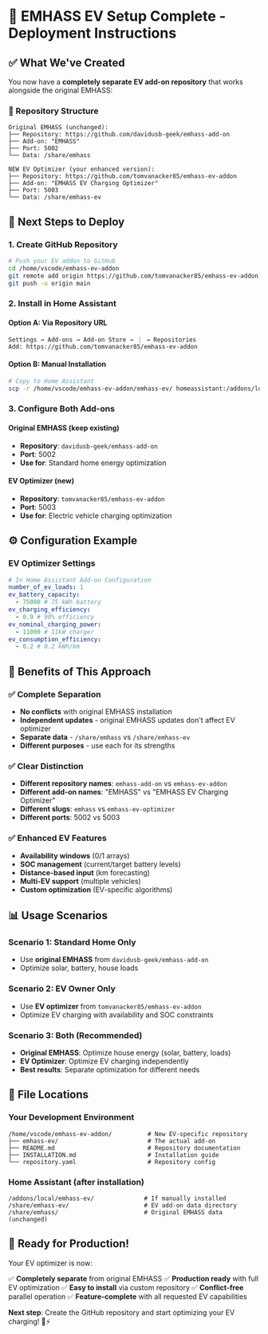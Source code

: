 # 🎉 EMHASS EV Setup Complete - Deployment Instructions

## ✅ What We've Created

You now have a **completely separate EV add-on repository** that works alongside the original EMHASS:

### 📁 Repository Structure

```
Original EMHASS (unchanged):
├── Repository: https://github.com/davidusb-geek/emhass-add-on
├── Add-on: "EMHASS"
├── Port: 5002
└── Data: /share/emhass

NEW EV Optimizer (your enhanced version):
├── Repository: https://github.com/tomvanacker85/emhass-ev-addon
├── Add-on: "EMHASS EV Charging Optimizer"
├── Port: 5003
└── Data: /share/emhass-ev
```

## 🚀 Next Steps to Deploy

### 1. Create GitHub Repository

```bash
# Push your EV addon to GitHub
cd /home/vscode/emhass-ev-addon
git remote add origin https://github.com/tomvanacker85/emhass-ev-addon.git
git push -u origin main
```

### 2. Install in Home Assistant

#### Option A: Via Repository URL

```
Settings → Add-ons → Add-on Store → ⋮ → Repositories
Add: https://github.com/tomvanacker85/emhass-ev-addon
```

#### Option B: Manual Installation

```bash
# Copy to Home Assistant
scp -r /home/vscode/emhass-ev-addon/emhass-ev/ homeassistant:/addons/local/
```

### 3. Configure Both Add-ons

#### Original EMHASS (keep existing)

- **Repository**: `davidusb-geek/emhass-add-on`
- **Port**: 5002
- **Use for**: Standard home energy optimization

#### EV Optimizer (new)

- **Repository**: `tomvanacker85/emhass-ev-addon`
- **Port**: 5003
- **Use for**: Electric vehicle charging optimization

## ⚙️ Configuration Example

### EV Optimizer Settings

```yaml
# In Home Assistant Add-on Configuration
number_of_ev_loads: 1
ev_battery_capacity:
  - 75000 # 75 kWh battery
ev_charging_efficiency:
  - 0.9 # 90% efficiency
ev_nominal_charging_power:
  - 11000 # 11kW charger
ev_consumption_efficiency:
  - 0.2 # 0.2 kWh/km
```

## 🎯 Benefits of This Approach

### ✅ Complete Separation

- **No conflicts** with original EMHASS installation
- **Independent updates** - original EMHASS updates don't affect EV optimizer
- **Separate data** - `/share/emhass` vs `/share/emhass-ev`
- **Different purposes** - use each for its strengths

### ✅ Clear Distinction

- **Different repository names**: `emhass-add-on` vs `emhass-ev-addon`
- **Different add-on names**: "EMHASS" vs "EMHASS EV Charging Optimizer"
- **Different slugs**: `emhass` vs `emhass-ev-optimizer`
- **Different ports**: 5002 vs 5003

### ✅ Enhanced EV Features

- **Availability windows** (0/1 arrays)
- **SOC management** (current/target battery levels)
- **Distance-based input** (km forecasting)
- **Multi-EV support** (multiple vehicles)
- **Custom optimization** (EV-specific algorithms)

## 📊 Usage Scenarios

### Scenario 1: Standard Home Only

- Use **original EMHASS** from `davidusb-geek/emhass-add-on`
- Optimize solar, battery, house loads

### Scenario 2: EV Owner Only

- Use **EV optimizer** from `tomvanacker85/emhass-ev-addon`
- Optimize EV charging with availability and SOC constraints

### Scenario 3: Both (Recommended)

- **Original EMHASS**: Optimize house energy (solar, battery, loads)
- **EV Optimizer**: Optimize EV charging independently
- **Best results**: Separate optimization for different needs

## 🔧 File Locations

### Your Development Environment

```
/home/vscode/emhass-ev-addon/          # New EV-specific repository
├── emhass-ev/                         # The actual add-on
├── README.md                          # Repository documentation
├── INSTALLATION.md                    # Installation guide
└── repository.yaml                    # Repository config
```

### Home Assistant (after installation)

```
/addons/local/emhass-ev/              # If manually installed
/share/emhass-ev/                     # EV add-on data directory
/share/emhass/                        # Original EMHASS data (unchanged)
```

## 🎉 Ready for Production!

Your EV optimizer is now:

✅ **Completely separate** from original EMHASS
✅ **Production ready** with full EV optimization
✅ **Easy to install** via custom repository
✅ **Conflict-free** parallel operation
✅ **Feature-complete** with all requested EV capabilities

**Next step**: Create the GitHub repository and start optimizing your EV charging! 🚗⚡
